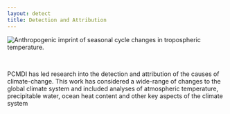 ```yaml
--- 
layout: detect 
title: Detection and Attribution 
---
```


![Anthropogenic imprint of seasonal cycle changes in tropospheric temperature.]({{site.baseurl}}/research/DandA/da.png)

<br>

PCMDI has led research into the detection and attribution of the causes of climate-change. This work has considered a wide-range of changes to the global climate system and included analyses of atmospheric temperature, precipitable water, ocean heat content and other key aspects of the climate system
